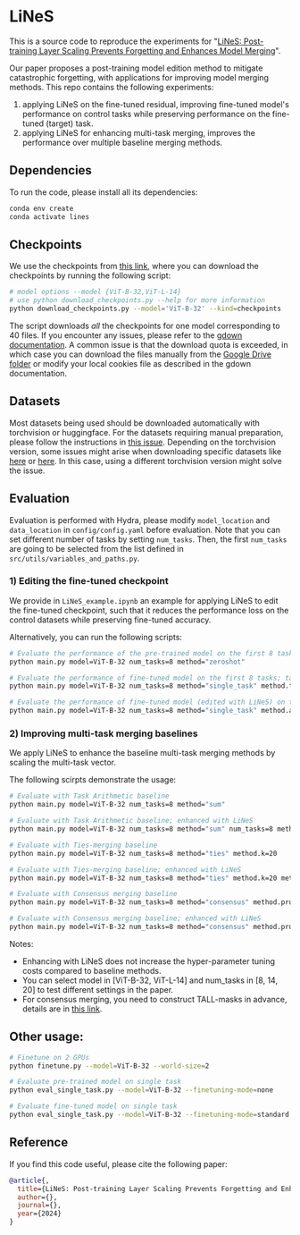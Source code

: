 # LiNeS

This is a source code to reproduce the experiments for "[LiNeS: Post-training Layer Scaling Prevents Forgetting and Enhances Model Merging](https://arxiv.org/abs/todo)".

Our paper proposes a post-training model edition method to mitigate catastrophic forgetting, with applications for improving model merging methods.
This repo contains the following experiments:
1) applying LiNeS on the fine-tuned residual, improving fine-tuned model's performance on control tasks while preserving performance on the fine-tuned (target) task.
2) applying LiNeS for enhancing multi-task merging, improves the performance over multiple baseline merging methods.

<!-- ![](figures/illustration.png) -->

## Dependencies

To run the code, please install all its dependencies:
```sh
conda env create
conda activate lines
```

## Checkpoints
We use the checkpoints from [this link](https://drive.google.com/drive/folders/15ParSng4d5xSdaWdBFsg1617zPXT8Dae?usp=sharing), where you can download the checkpoints by running the following script:
```sh
# model options --model {ViT-B-32,ViT-L-14} 
# use python download_checkpoints.py --help for more information
python download_checkpoints.py --model='ViT-B-32' --kind=checkpoints
```

The script downloads *all* the checkpoints for one model corresponding to 40 files. If you encounter any issues, please refer to the [gdown documentation](https://github.com/wkentaro/gdown?tab=readme-ov-file#faq). A common issue is that the download quota is exceeded, in which case you can download the files manually from the [Google Drive folder](https://drive.google.com/drive/folders/15ParSng4d5xSdaWdBFsg1617zPXT8Dae?usp=sharing) or modify your local cookies file as described in the gdown documentation.

## Datasets
Most datasets being used should be downloaded automatically with torchvision or huggingface. For the datasets requiring manual preparation, please follow the instructions in [this issue](https://github.com/mlfoundations/task_vectors/issues/1). Depending on the torchvision version, some issues might arise when downloading specific datasets like [here](https://github.com/basveeling/pcam/issues/4) or [here](https://github.com/pytorch/vision/issues/5662). In this case, using a different torchvision version might solve the issue. 

## Evaluation
Evaluation is performed with Hydra, please modify `model_location` and `data_location` in `config/config.yaml` before evaluation. Note that you can set different number of tasks by setting `num_tasks`. Then, the first `num_tasks` are going to be selected from the list defined in `src/utils/variables_and_paths.py`.

### 1) Editing the fine-tuned checkpoint

We provide in `LiNeS_example.ipynb` an example for applying LiNeS to edit the fine-tuned checkpoint, such that it reduces the performance loss on the control datasets while preserving fine-tuned accuracy.

Alternatively, you can run the following scripts:

```bash
# Evaluate the performance of the pre-trained model on the first 8 tasks
python main.py model=ViT-B-32 num_tasks=8 method="zeroshot"

# Evaluate the performance of fine-tuned model on the first 8 tasks; task_index=0 indicates fine-tuned on the 0-th task
python main.py model=ViT-B-32 num_tasks=8 method="single_task" method.task_index=0

# Evaluate the performance of fine-tuned model (edited with LiNeS) on the first 8 tasks; task_index=0 indicates fine-tuned on the 0-th task
python main.py model=ViT-B-32 num_tasks=8 method="single_task" method.apply_lines=True method.task_index=0
```

### 2) Improving multi-task merging baselines

We apply LiNeS to enhance the baseline multi-task merging methods by scaling the multi-task vector.

The following scirpts demonstrate the usage:
```bash
# Evaluate with Task Arithmetic baseline
python main.py model=ViT-B-32 num_tasks=8 method="sum"

# Evaluate with Task Arithmetic baseline; enhanced with LiNeS
python main.py model=ViT-B-32 num_tasks=8 method="sum" num_tasks=8 method.apply_lines=True

# Evaluate with Ties-merging baseline
python main.py model=ViT-B-32 num_tasks=8 method="ties" method.k=20

# Evaluate with Ties-merging baseline; enhanced with LiNeS
python main.py model=ViT-B-32 num_tasks=8 method="ties" method.k=20 method.apply_lines=True

# Evaluate with Consensus merging baseline
python main.py model=ViT-B-32 num_tasks=8 method="consensus" method.prun_thre_k=2

# Evaluate with Consensus merging baseline; enhanced with LiNeS
python main.py model=ViT-B-32 num_tasks=8 method="consensus" method.prun_thre_k=2 method.apply_lines=True
```

Notes:
* Enhancing with LiNeS does not increase the hyper-parameter tuning costs compared to baseline methods.
* You can select model in [ViT-B-32, ViT-L-14] and num_tasks in [8, 14, 20] to test different settings in the paper.
* For consensus merging, you need to construct TALL-masks in advance, details are in [this link](https://github.com/nik-dim/tall_masks).


## Other usage:

``` sh
# Finetune on 2 GPUs
python finetune.py --model=ViT-B-32 --world-size=2 

# Evaluate pre-trained model on single task
python eval_single_task.py --model=ViT-B-32 --finetuning-mode=none

# Evaluate fine-tuned model on single task
python eval_single_task.py --model=ViT-B-32 --finetuning-mode=standard

```

## Reference
If you find this code useful, please cite the following paper:
```bibtex
@article{,
  title={LiNeS: Post-training Layer Scaling Prevents Forgetting and Enhances Model Merging},
  author={},
  journal={},
  year={2024}
}
```